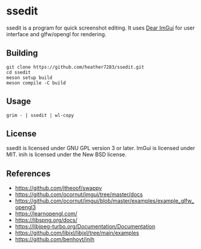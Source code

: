 # ssedit
ssedit is a program for quick screenshot editing.
It uses [Dear ImGui] for user interface and glfw/opengl for rendering.

## Building
```
git clone https://github.com/heather7283/ssedit.git
cd ssedit
meson setup build
meson compile -C build
```

## Usage
```
grim - | ssedit | wl-copy
```

## License
ssedit is licensed under GNU GPL version 3 or later.
ImGui is licensed under MIT.
inih is licensed under the New BSD license.

## References
- https://github.com/jtheoof/swappy
- https://github.com/ocornut/imgui/tree/master/docs
- https://github.com/ocornut/imgui/blob/master/examples/example_glfw_opengl3
- https://learnopengl.com/
- https://libspng.org/docs/
- https://libjpeg-turbo.org/Documentation/Documentation
- https://github.com/libjxl/libjxl/tree/main/examples
- https://github.com/benhoyt/inih

[Dear ImGui]: https://github.com/ocornut/imgui
